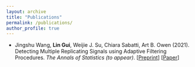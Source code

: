 ```yaml
---
layout: archive
title: "Publications"
permalink: /publications/
author_profile: true
---
```


<!-- ### Publications -->

- Jingshu Wang, **Lin Gui**, Weijie J. Su, Chiara Sabatti, Art B. Owen (2021). Detecting Multiple Replicating Signals using Adaptive Filtering Procedures. *The Annals of Statistics (to appear)*. [[Preprint](https://arxiv.org/abs/1610.03330)] [[Paper](https://github.com/gl-ybnbxb/gl-ybnbxb.github.io/raw/master/papers/AOS2006-021R2A0.pdf)]
